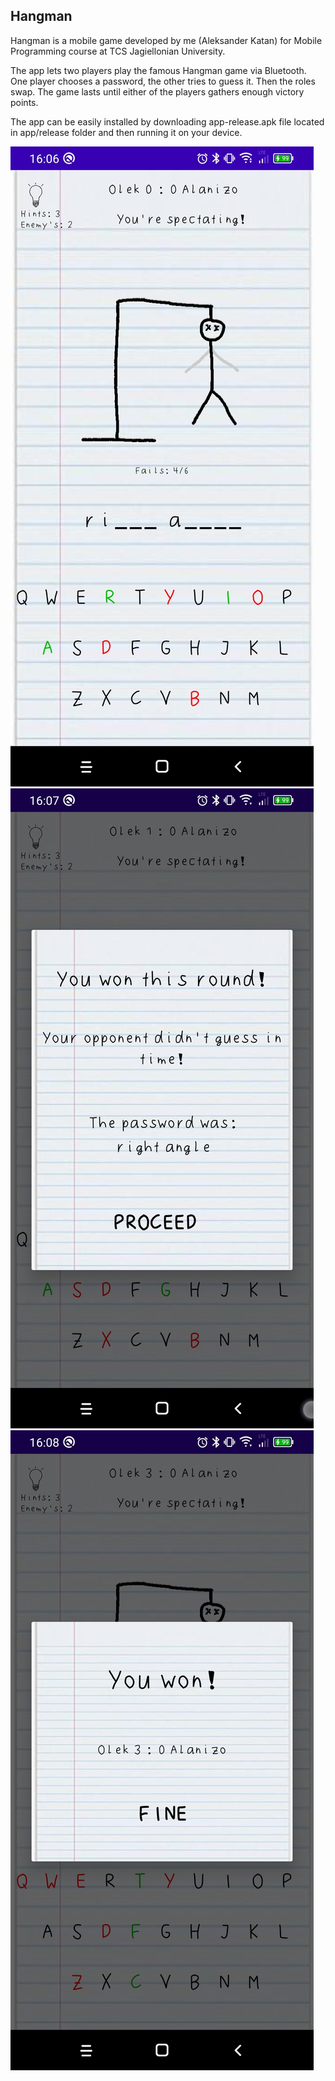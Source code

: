 ## Hangman

Hangman is a mobile game developed by me (Aleksander Katan) for Mobile Programming course at TCS Jagiellonian University.

The app lets two players play the famous Hangman game via Bluetooth. One player chooses a password, the other tries to guess it. Then the roles swap. The game lasts until either of the players gathers enough victory points.

The app can be easily installed by downloading app-release.apk file located in app/release folder and then running it on your device.

![ss](images/screenshot_1.jpg)  
![ss](images/screenshot_2.jpg)  
![ss](images/screenshot_3.jpg)
